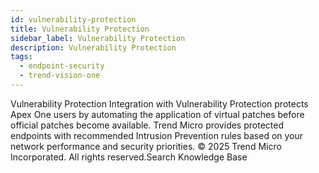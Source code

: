 ```yaml
---
id: vulnerability-protection
title: Vulnerability Protection
sidebar_label: Vulnerability Protection
description: Vulnerability Protection
tags:
  - endpoint-security
  - trend-vision-one
---
```


 Vulnerability Protection Integration with Vulnerability Protection protects Apex One users by automating the application of virtual patches before official patches become available. Trend Micro provides protected endpoints with recommended Intrusion Prevention rules based on your network performance and security priorities. © 2025 Trend Micro Incorporated. All rights reserved.Search Knowledge Base